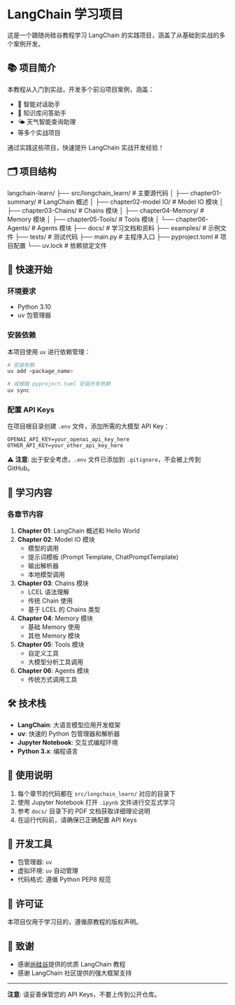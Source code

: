 # LangChain 学习项目

这是一个跟随尚硅谷教程学习 LangChain 的实践项目，涵盖了从基础到实战的多个案例开发。

## 📚 项目简介

本教程从入门到实战，开发多个前沿项目案例，涵盖：
- 🤖 智能对话助手
- 📖 知识库问答助手  
- 🌤️ 天气智能查询助理
- 等多个实战项目

通过实践这些项目，快速提升 LangChain 实战开发经验！

## 🗂️ 项目结构

langchain-learn/
├── src/longchain_learn/          # 主要源代码
│   ├── chapter01-summary/        # LangChain 概述
│   ├── chapter02-model IO/       # Model IO 模块
│   ├── chapter03-Chains/         # Chains 模块
│   ├── chapter04-Memory/         # Memory 模块
│   ├── chapter05-Tools/          # Tools 模块
│   └── chapter06-Agents/         # Agents 模块
├── docs/                         # 学习文档和资料
├── examples/                     # 示例文件
├── tests/                        # 测试代码
├── main.py                       # 主程序入口
├── pyproject.toml               # 项目配置
└── uv.lock                      # 依赖锁定文件


## 🚀 快速开始

### 环境要求

- Python 3.10
- uv 包管理器

### 安装依赖

本项目使用 `uv` 进行依赖管理：

```bash
# 安装依赖
uv add <package_name>

# 或根据 pyproject.toml 安装所有依赖
uv sync
```

### 配置 API Keys

在项目根目录创建 `.env` 文件，添加所需的大模型 API Key：

```env
OPENAI_API_KEY=your_openai_api_key_here
OTHER_API_KEY=your_other_api_key_here
```

⚠️ **注意**: 出于安全考虑，`.env` 文件已添加到 `.gitignore`，不会被上传到 GitHub。



## 📖 学习内容

### 各章节内容

1. **Chapter 01**: LangChain 概述和 Hello World
2. **Chapter 02**: Model IO 模块
   - 模型的调用
   - 提示词模板 (Prompt Template, ChatPromptTemplate)
   - 输出解析器
   - 本地模型调用
3. **Chapter 03**: Chains 模块
   - LCEL 语法理解
   - 传统 Chain 使用
   - 基于 LCEL 的 Chains 类型
4. **Chapter 04**: Memory 模块
   - 基础 Memory 使用
   - 其他 Memory 模块
5. **Chapter 05**: Tools 模块
   - 自定义工具
   - 大模型分析工具调用
6. **Chapter 06**: Agents 模块
   - 传统方式调用工具

## 🛠️ 技术栈

- **LangChain**: 大语言模型应用开发框架
- **uv**: 快速的 Python 包管理器和解析器
- **Jupyter Notebook**: 交互式编程环境
- **Python 3.x**: 编程语言

## 📝 使用说明

1. 每个章节的代码都在 `src/longchain_learn/` 对应的目录下
2. 使用 Jupyter Notebook 打开 `.ipynb` 文件进行交互式学习
3. 参考 `docs/` 目录下的 PDF 文档获取详细理论说明
4. 在运行代码前，请确保已正确配置 API Keys

## 🔧 开发工具

- 包管理器: `uv`
- 虚拟环境: `uv` 自动管理
- 代码格式: 遵循 Python PEP8 规范

## 📄 许可证

本项目仅用于学习目的，遵循原教程的版权声明。

## 🙏 致谢

- 感谢[尚硅谷](https://space.bilibili.com/302417610)提供的优质 LangChain 教程
- 感谢 LangChain 社区提供的强大框架支持

---

**注意**: 请妥善保管您的 API Keys，不要上传到公开仓库。

